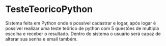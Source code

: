 # TesteTeoricoPython
Sistema feita em Python onde é possível cadastrar e logar, após logar é possível realizar uma teste teôrico de python com 5 questões de multipla escolha e receber o resultado.
Dentro do sistema o usuário será capaz de alterar sua senha e email também.
